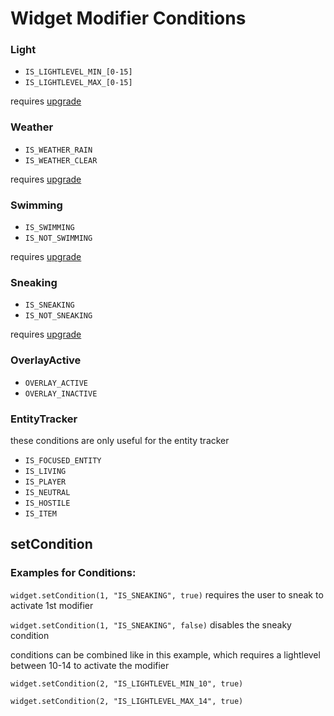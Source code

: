# Widget Modifier Conditions

### Light
* `IS_LIGHTLEVEL_MIN_[0-15]`
* `IS_LIGHTLEVEL_MAX_[0-15]`

requires [upgrade](Glasses#light)

### Weather
* `IS_WEATHER_RAIN`
* `IS_WEATHER_CLEAR`

requires [upgrade](Glasses#weather)

### Swimming
* `IS_SWIMMING`
* `IS_NOT_SWIMMING`

requires [upgrade](Glasses#swimming)

### Sneaking
* `IS_SNEAKING`
* `IS_NOT_SNEAKING`

requires [upgrade](Glasses#sneaking)

### OverlayActive
* `OVERLAY_ACTIVE`
* `OVERLAY_INACTIVE`

### EntityTracker
these conditions are only useful for the entity tracker
* `IS_FOCUSED_ENTITY`
* `IS_LIVING`
* `IS_PLAYER`
* `IS_NEUTRAL`
* `IS_HOSTILE`
* `IS_ITEM`


## setCondition
### Examples for Conditions:

`widget.setCondition(1, "IS_SNEAKING", true)` requires the user to sneak to activate 1st modifier

`widget.setCondition(1, "IS_SNEAKING", false)` disables the sneaky condition


conditions can be combined like in this example, which requires a lightlevel between 10-14 to activate the modifier

`widget.setCondition(2, "IS_LIGHTLEVEL_MIN_10", true)`

`widget.setCondition(2, "IS_LIGHTLEVEL_MAX_14", true)`
